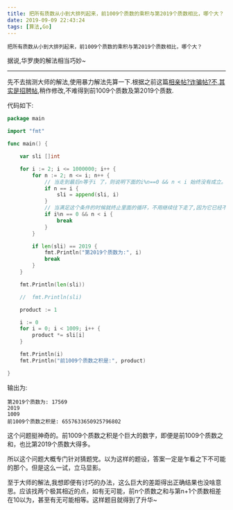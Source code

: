 ```yaml
---
title: 把所有质数从小到大排列起来，前1009个质数的乘积与第2019个质数相比，哪个大？
date: 2019-09-09 22:43:24
tags: [算法,Go]
---
```


`把所有质数从小到大排列起来，前1009个质数的乘积与第2019个质数相比，哪个大？`

据说,华罗庚的解法相当巧妙~

---

先不去揣测大师的解法,使用暴力解法先算一下.根据之前这篇[相亲帖?诈骗帖?不,其实是招聘帖](http://www.dashen.tech/2019/04/04/%E7%9B%B8%E4%BA%B2%E5%B8%96-%E8%AF%88%E9%AA%97%E5%B8%96-%E4%B8%8D-%E5%85%B6%E5%AE%9E%E6%98%AF%E6%8B%9B%E8%81%98%E5%B8%96/),稍作修改,不难得到前1009个质数及第2019个质数.

代码如下:

```go
package main

import "fmt"

func main() {

	var sli []int

	for i := 2; i <= 1000000; i++ {
		for n := 2; n <= i; n++ {
			// 当走到最后n等于i 了，则说明下面的i%n==0 && n < i 始终没有成立。说是这个数是个质数。
			if n == i {
				sli = append(sli, i)
			}
			// 当满足这个条件的时候就终止里面的循环，不用继续往下走了,因为它已经不是一个质数了。
			if i%n == 0 && n < i {
				break
			}
		}

		if len(sli) == 2019 {
			fmt.Println("第2019个质数为:", i)
			break
		}
	}

	fmt.Println(len(sli))

	//	fmt.Println(sli)

	product := 1

	i := 0
	for i = 0; i < 1009; i++ {
		product *= sli[i]
	}

	fmt.Println(i)
	fmt.Println("前1009个质数之积是:", product)

}

```

输出为:

```
第2019个质数为: 17569
2019
1009
前1009个质数之积是: 6557633650925796802
```



这个问题挺神奇的。前1009个质数之积是个巨大的数字，即便是前1009个质数之和，也比第2019个质数大得多。

所以这个问题大概专门针对猜题党。以为这样的题设，答案一定是乍看之下不可能的那个。但是这么一试，立马显影。


至于大师的解法,我想即便有讨巧的办法，这么巨大的差距得出正确结果也没啥意思。应该找两个极其相近的点，如有无可能，前n个质数之和与第n+1个质数相差在10以为，甚至有无可能相等。这样题目就得到了升华~